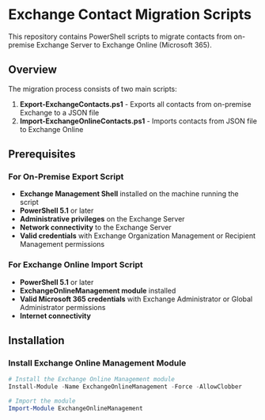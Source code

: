 # Exchange Contact Migration Scripts

This repository contains PowerShell scripts to migrate contacts from on-premise Exchange Server to Exchange Online (Microsoft 365).

## Overview

The migration process consists of two main scripts:

1. **Export-ExchangeContacts.ps1** - Exports all contacts from on-premise Exchange to a JSON file
2. **Import-ExchangeOnlineContacts.ps1** - Imports contacts from JSON file to Exchange Online

## Prerequisites

### For On-Premise Export Script

- **Exchange Management Shell** installed on the machine running the script
- **PowerShell 5.1** or later
- **Administrative privileges** on the Exchange Server
- **Network connectivity** to the Exchange Server
- **Valid credentials** with Exchange Organization Management or Recipient Management permissions

### For Exchange Online Import Script

- **PowerShell 5.1** or later
- **ExchangeOnlineManagement module** installed
- **Valid Microsoft 365 credentials** with Exchange Administrator or Global Administrator permissions
- **Internet connectivity**

## Installation

### Install Exchange Online Management Module

```powershell
# Install the Exchange Online Management module
Install-Module -Name ExchangeOnlineManagement -Force -AllowClobber

# Import the module
Import-Module ExchangeOnlineManagement
